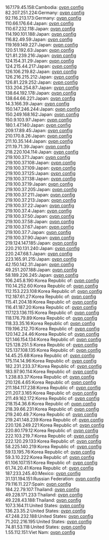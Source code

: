 167.179.45.158:Cambodia: [ovpn config](vpn/167_179_45_158.ovpn)  
82.207.251.224:Germany: [ovpn config](vpn/82_207_251_224.ovpn)  
92.116.213.173:Germany: [ovpn config](vpn/92_116_213_173.ovpn)  
110.66.176.64:Japan: [ovpn config](vpn/110_66_176_64.ovpn)  
110.67.232.118:Japan: [ovpn config](vpn/110_67_232_118.ovpn)  
114.190.101.188:Japan: [ovpn config](vpn/114_190_101_188.ovpn)  
116.82.49.59:Japan: [ovpn config](vpn/116_82_49_59.ovpn)  
119.169.149.227:Japan: [ovpn config](vpn/119_169_149_227.ovpn)  
120.51.192.63:Japan: [ovpn config](vpn/120_51_192_63.ovpn)  
121.81.239.216:Japan: [ovpn config](vpn/121_81_239_216.ovpn)  
124.154.31.29:Japan: [ovpn config](vpn/124_154_31_29.ovpn)  
124.215.44.217:Japan: [ovpn config](vpn/124_215_44_217.ovpn)  
126.106.219.82:Japan: [ovpn config](vpn/126_106_219_82.ovpn)  
126.216.215.212:Japan: [ovpn config](vpn/126_216_215_212.ovpn)  
126.81.229.252:Japan: [ovpn config](vpn/126_81_229_252.ovpn)  
133.204.254.87:Japan: [ovpn config](vpn/133_204_254_87.ovpn)  
138.64.192.178:Japan: [ovpn config](vpn/138_64_192_178.ovpn)  
138.64.66.221:Japan: [ovpn config](vpn/138_64_66_221.ovpn)  
14.3.166.39:Japan: [ovpn config](vpn/14_3_166_39.ovpn)  
150.147.246.244:Japan: [ovpn config](vpn/150_147_246_244.ovpn)  
150.249.168.162:Japan: [ovpn config](vpn/150_249_168_162.ovpn)  
150.9.103.97:Japan: [ovpn config](vpn/150_9_103_97.ovpn)  
180.1.47.140:Japan: [ovpn config](vpn/180_1_47_140.ovpn)  
209.17.89.45:Japan: [ovpn config](vpn/209_17_89_45.ovpn)  
210.170.8.26:Japan: [ovpn config](vpn/210_170_8_26.ovpn)  
211.10.35.144:Japan: [ovpn config](vpn/211_10_35_144.ovpn)  
211.19.71.39:Japan: [ovpn config](vpn/211_19_71_39.ovpn)  
218.220.104.114:Japan: [ovpn config](vpn/218_220_104_114.ovpn)  
219.100.37.1:Japan: [ovpn config](vpn/219_100_37_1.ovpn)  
219.100.37.108:Japan: [ovpn config](vpn/219_100_37_108.ovpn)  
219.100.37.109:Japan: [ovpn config](vpn/219_100_37_109.ovpn)  
219.100.37.125:Japan: [ovpn config](vpn/219_100_37_125.ovpn)  
219.100.37.138:Japan: [ovpn config](vpn/219_100_37_138.ovpn)  
219.100.37.19:Japan: [ovpn config](vpn/219_100_37_19.ovpn)  
219.100.37.205:Japan: [ovpn config](vpn/219_100_37_205.ovpn)  
219.100.37.211:Japan: [ovpn config](vpn/219_100_37_211.ovpn)  
219.100.37.213:Japan: [ovpn config](vpn/219_100_37_213.ovpn)  
219.100.37.22:Japan: [ovpn config](vpn/219_100_37_22.ovpn)  
219.100.37.4:Japan: [ovpn config](vpn/219_100_37_4.ovpn)  
219.100.37.50:Japan: [ovpn config](vpn/219_100_37_50.ovpn)  
219.100.37.58:Japan: [ovpn config](vpn/219_100_37_58.ovpn)  
219.100.37.67:Japan: [ovpn config](vpn/219_100_37_67.ovpn)  
219.100.37.7:Japan: [ovpn config](vpn/219_100_37_7.ovpn)  
219.100.37.90:Japan: [ovpn config](vpn/219_100_37_90.ovpn)  
219.124.147.185:Japan: [ovpn config](vpn/219_124_147_185.ovpn)  
220.210.131.240:Japan: [ovpn config](vpn/220_210_131_240.ovpn)  
220.247.68.1:Japan: [ovpn config](vpn/220_247_68_1.ovpn)  
223.165.91.215:Japan: [ovpn config](vpn/223_165_91_215.ovpn)  
42.150.142.31:Japan: [ovpn config](vpn/42_150_142_31.ovpn)  
49.251.207.188:Japan: [ovpn config](vpn/49_251_207_188.ovpn)  
58.189.226.245:Japan: [ovpn config](vpn/58_189_226_245.ovpn)  
106.245.8.190:Korea Republic of: [ovpn config](vpn/106_245_8_190.ovpn)  
110.14.252.60:Korea Republic of: [ovpn config](vpn/110_14_252_60.ovpn)  
112.153.223.108:Korea Republic of: [ovpn config](vpn/112_153_223_108.ovpn)  
112.187.61.27:Korea Republic of: [ovpn config](vpn/112_187_61_27.ovpn)  
115.41.204.18:Korea Republic of: [ovpn config](vpn/115_41_204_18.ovpn)  
116.41.187.20:Korea Republic of: [ovpn config](vpn/116_41_187_20.ovpn)  
117.123.136.115:Korea Republic of: [ovpn config](vpn/117_123_136_115.ovpn)  
118.176.79.89:Korea Republic of: [ovpn config](vpn/118_176_79_89.ovpn)  
118.33.35.16:Korea Republic of: [ovpn config](vpn/118_33_35_16.ovpn)  
119.196.212.70:Korea Republic of: [ovpn config](vpn/119_196_212_70.ovpn)  
120.142.24.46:Korea Republic of: [ovpn config](vpn/120_142_24_46.ovpn)  
121.146.154.134:Korea Republic of: [ovpn config](vpn/121_146_154_134.ovpn)  
125.128.251.5:Korea Republic of: [ovpn config](vpn/125_128_251_5.ovpn)  
125.137.108.135:Korea Republic of: [ovpn config](vpn/125_137_108_135.ovpn)  
14.45.25.68:Korea Republic of: [ovpn config](vpn/14_45_25_68.ovpn)  
175.114.14.96:Korea Republic of: [ovpn config](vpn/175_114_14_96.ovpn)  
182.231.233.37:Korea Republic of: [ovpn config](vpn/182_231_233_37.ovpn)  
183.97.90.114:Korea Republic of: [ovpn config](vpn/183_97_90_114.ovpn)  
1.238.83.37:Korea Republic of: [ovpn config](vpn/1_238_83_37.ovpn)  
210.126.4.65:Korea Republic of: [ovpn config](vpn/210_126_4_65.ovpn)  
211.184.117.238:Korea Republic of: [ovpn config](vpn/211_184_117_238.ovpn)  
211.207.3.165:Korea Republic of: [ovpn config](vpn/211_207_3_165.ovpn)  
211.49.162.172:Korea Republic of: [ovpn config](vpn/211_49_162_172.ovpn)  
218.154.36.6:Korea Republic of: [ovpn config](vpn/218_154_36_6.ovpn)  
218.39.66.231:Korea Republic of: [ovpn config](vpn/218_39_66_231.ovpn)  
219.240.49.7:Korea Republic of: [ovpn config](vpn/219_240_49_7.ovpn)  
219.241.148.239:Korea Republic of: [ovpn config](vpn/219_241_148_239.ovpn)  
220.126.249.221:Korea Republic of: [ovpn config](vpn/220_126_249_221.ovpn)  
220.80.179.12:Korea Republic of: [ovpn config](vpn/220_80_179_12.ovpn)  
222.103.219.7:Korea Republic of: [ovpn config](vpn/222_103_219_7.ovpn)  
222.120.29.133:Korea Republic of: [ovpn config](vpn/222_120_29_133.ovpn)  
58.225.140.219:Korea Republic of: [ovpn config](vpn/58_225_140_219.ovpn)  
59.13.195.76:Korea Republic of: [ovpn config](vpn/59_13_195_76.ovpn)  
59.3.10.222:Korea Republic of: [ovpn config](vpn/59_3_10_222.ovpn)  
61.106.107.151:Korea Republic of: [ovpn config](vpn/61_106_107_151.ovpn)  
61.74.20.41:Korea Republic of: [ovpn config](vpn/61_74_20_41.ovpn)  
187.233.245.40:Mexico: [ovpn config](vpn/187_233_245_40.ovpn)  
31.131.194.151:Russian Federation: [ovpn config](vpn/31_131_194_151.ovpn)  
79.116.11.227:Spain: [ovpn config](vpn/79_116_11_227.ovpn)  
184.22.79.107:Thailand: [ovpn config](vpn/184_22_79_107.ovpn)  
49.228.171.233:Thailand: [ovpn config](vpn/49_228_171_233.ovpn)  
49.228.43.188:Thailand: [ovpn config](vpn/49_228_43_188.ovpn)  
107.3.164.11:United States: [ovpn config](vpn/107_3_164_11.ovpn)  
136.23.35.2:United States: [ovpn config](vpn/136_23_35_2.ovpn)  
47.248.232.188:United States: [ovpn config](vpn/47_248_232_188.ovpn)  
71.202.216.195:United States: [ovpn config](vpn/71_202_216_195.ovpn)  
74.81.53.118:United States: [ovpn config](vpn/74_81_53_118.ovpn)  
1.55.112.151:Viet Nam: [ovpn config](vpn/1_55_112_151.ovpn)  
